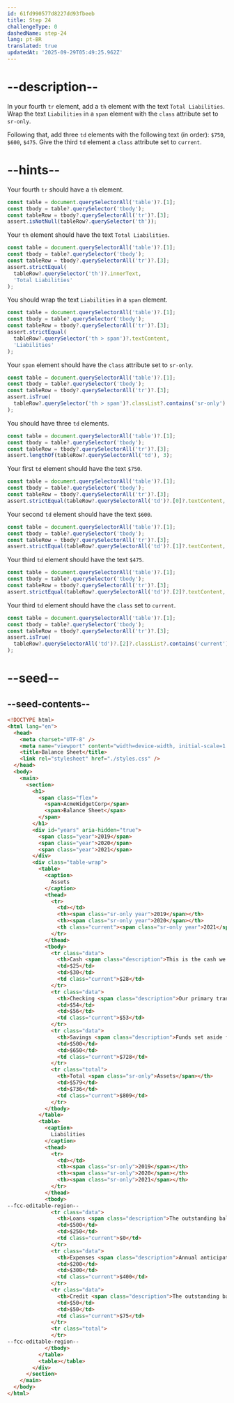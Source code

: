 ```yaml
---
id: 61fd990577d8227dd93fbeeb
title: Step 24
challengeType: 0
dashedName: step-24
lang: pt-BR
translated: true
updatedAt: '2025-09-29T05:49:25.962Z'
---
```


# --description--

In your fourth `tr` element, add a `th` element with the text `Total Liabilities`. Wrap the text `Liabilities` in a `span` element with the `class` attribute set to `sr-only`.

Following that, add three `td` elements with the following text (in order): `$750`, `$600`, `$475`. Give the third `td` element a `class` attribute set to `current`.

# --hints--

Your fourth `tr` should have a `th` element.

```js
const table = document.querySelectorAll('table')?.[1];
const tbody = table?.querySelector('tbody');
const tableRow = tbody?.querySelectorAll('tr')?.[3];
assert.isNotNull(tableRow?.querySelector('th'));
```

Your `th` element should have the text `Total Liabilities`.

```js
const table = document.querySelectorAll('table')?.[1];
const tbody = table?.querySelector('tbody');
const tableRow = tbody?.querySelectorAll('tr')?.[3];
assert.strictEqual(
  tableRow?.querySelector('th')?.innerText,
  'Total Liabilities'
);
```

You should wrap the text `Liabilities` in a `span` element.

```js
const table = document.querySelectorAll('table')?.[1];
const tbody = table?.querySelector('tbody');
const tableRow = tbody?.querySelectorAll('tr')?.[3];
assert.strictEqual(
  tableRow?.querySelector('th > span')?.textContent,
  'Liabilities'
);
```

Your `span` element should have the `class` attribute set to `sr-only`.

```js
const table = document.querySelectorAll('table')?.[1];
const tbody = table?.querySelector('tbody');
const tableRow = tbody?.querySelectorAll('tr')?.[3];
assert.isTrue(
  tableRow?.querySelector('th > span')?.classList?.contains('sr-only')
);
```

You should have three `td` elements.

```js
const table = document.querySelectorAll('table')?.[1];
const tbody = table?.querySelector('tbody');
const tableRow = tbody?.querySelectorAll('tr')?.[3];
assert.lengthOf(tableRow?.querySelectorAll('td'), 3);
```

Your first `td` element should have the text `$750`.

```js
const table = document.querySelectorAll('table')?.[1];
const tbody = table?.querySelector('tbody');
const tableRow = tbody?.querySelectorAll('tr')?.[3];
assert.strictEqual(tableRow?.querySelectorAll('td')?.[0]?.textContent, '$750');
```

Your second `td` element should have the text `$600`.

```js
const table = document.querySelectorAll('table')?.[1];
const tbody = table?.querySelector('tbody');
const tableRow = tbody?.querySelectorAll('tr')?.[3];
assert.strictEqual(tableRow?.querySelectorAll('td')?.[1]?.textContent, '$600');
```

Your third `td` element should have the text `$475`.

```js
const table = document.querySelectorAll('table')?.[1];
const tbody = table?.querySelector('tbody');
const tableRow = tbody?.querySelectorAll('tr')?.[3];
assert.strictEqual(tableRow?.querySelectorAll('td')?.[2]?.textContent, '$475');
```

Your third `td` element should have the `class` set to `current`.

```js
const table = document.querySelectorAll('table')?.[1];
const tbody = table?.querySelector('tbody');
const tableRow = tbody?.querySelectorAll('tr')?.[3];
assert.isTrue(
  tableRow?.querySelectorAll('td')?.[2]?.classList?.contains('current')
);
```

# --seed--

## --seed-contents--

```html
<!DOCTYPE html>
<html lang="en">
  <head>
    <meta charset="UTF-8" />
    <meta name="viewport" content="width=device-width, initial-scale=1.0" />
    <title>Balance Sheet</title>
    <link rel="stylesheet" href="./styles.css" />
  </head>
  <body>
    <main>
      <section>
        <h1>
          <span class="flex">
            <span>AcmeWidgetCorp</span>
            <span>Balance Sheet</span>
          </span>
        </h1>
        <div id="years" aria-hidden="true">
          <span class="year">2019</span>
          <span class="year">2020</span>
          <span class="year">2021</span>
        </div>
        <div class="table-wrap">
          <table>
            <caption>
              Assets
            </caption>
            <thead>
              <tr>
                <td></td>
                <th><span class="sr-only year">2019</span></th>
                <th><span class="sr-only year">2020</span></th>
                <th class="current"><span class="sr-only year">2021</span></th>
              </tr>
            </thead>
            <tbody>
              <tr class="data">
                <th>Cash <span class="description">This is the cash we currently have on hand.</span></th>
                <td>$25</td>
                <td>$30</td>
                <td class="current">$28</td>
              </tr>
              <tr class="data">
                <th>Checking <span class="description">Our primary transactional account.</span></th>
                <td>$54</td>
                <td>$56</td>
                <td class="current">$53</td>
              </tr>
              <tr class="data">
                <th>Savings <span class="description">Funds set aside for emergencies.</span></th>
                <td>$500</td>
                <td>$650</td>
                <td class="current">$728</td>
              </tr>
              <tr class="total">
                <th>Total <span class="sr-only">Assets</span></th>
                <td>$579</td>
                <td>$736</td>
                <td class="current">$809</td>
              </tr>
            </tbody>
          </table>
          <table>
            <caption>
              Liabilities
            </caption>
            <thead>
              <tr>
                <td></td>
                <th><span class="sr-only">2019</span></th>
                <th><span class="sr-only">2020</span></th>
                <th><span class="sr-only">2021</span></th>
              </tr>
            </thead>
            <tbody>
--fcc-editable-region--
              <tr class="data">
                <th>Loans <span class="description">The outstanding balance on our startup loan.</span></th>
                <td>$500</td>
                <td>$250</td>
                <td class="current">$0</td>
              </tr>
              <tr class="data">
                <th>Expenses <span class="description">Annual anticipated expenses, such as payroll.</span></th>
                <td>$200</td>
                <td>$300</td>
                <td class="current">$400</td>
              </tr>
              <tr class="data">
                <th>Credit <span class="description">The outstanding balance on our credit card.</span></th>
                <td>$50</td>
                <td>$50</td>
                <td class="current">$75</td>
              </tr>
              <tr class="total">
              </tr>
--fcc-editable-region--
            </tbody>
          </table>
          <table></table>
        </div>
      </section>
    </main>
  </body>
</html>
```

```css

```
